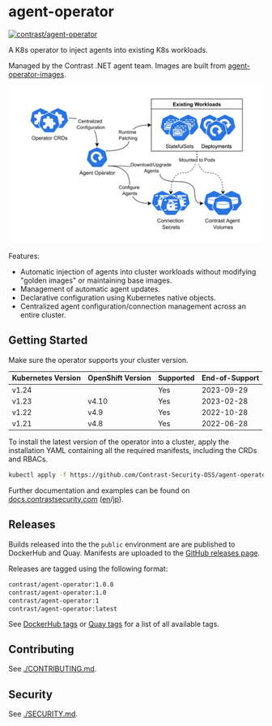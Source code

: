 # agent-operator

[![contrast/agent-operator](https://img.shields.io/docker/v/contrast/agent-operator?label=contrast%2Fagent-operator&logo=docker&logoColor=white&style=flat-square&cacheSeconds=86400)](https://hub.docker.com/r/contrast/agent-operator)

A K8s operator to inject agents into existing K8s workloads.

Managed by the Contrast .NET agent team. Images are built from [agent-operator-images](https://github.com/Contrast-Security-OSS/agent-operator-images).

![Layout](./docs/assets/operator-layout.svg)

Features:
- Automatic injection of agents into cluster workloads without modifying "golden images" or maintaining base images.
- Management of automatic agent updates.
- Declarative configuration using Kubernetes native objects.
- Centralized agent configuration/connection management across an entire cluster.

## Getting Started

Make sure the operator supports your cluster version.

| Kubernetes Version | OpenShift Version | Supported | End-of-Support |
|--------------------|-------------------|-----------|----------------|
| v1.24              |                   | Yes       | 2023-09-29     |
| v1.23              | v4.10             | Yes       | 2023-02-28     |
| v1.22              | v4.9              | Yes       | 2022-10-28     |
| v1.21              | v4.8              | Yes       | 2022-06-28     |

To install the latest version of the operator into a cluster, apply the installation YAML containing all the required manifests, including the CRDs and RBACs.

```bash
kubectl apply -f https://github.com/Contrast-Security-OSS/agent-operator/releases/latest/download/install-prod.yaml
```

Further documentation and examples can be found on [docs.contrastsecurity.com](https://docs.contrastsecurity.com/en/agent-operator.html) ([en](https://docs.contrastsecurity.com/en/agent-operator.html)/[jp](https://docs.contrastsecurity.jp/ja/agent-operator.html)).

## Releases

Builds released into the the `public` environment are are published to DockerHub and Quay. Manifests are uploaded to the [GitHub releases page](https://github.com/Contrast-Security-OSS/agent-operator/releases).

Releases are tagged using the following format:

```
contrast/agent-operator:1.0.0
contrast/agent-operator:1.0
contrast/agent-operator:1
contrast/agent-operator:latest
```

See [DockerHub tags](https://hub.docker.com/r/contrast/agent-operator/tags) or [Quay tags](https://quay.io/repository/contrast/agent-operator?tab=tags) for a list of all available tags.

## Contributing

See [./CONTRIBUTING.md](./CONTRIBUTING.md).

## Security

See [./SECURITY.md](./SECURITY.md).
